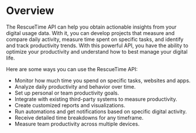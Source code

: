 # Overview

The RescueTime API can help you obtain actionable insights from your digital
usage data. With it, you can develop projects that measure and compare daily
activity, measure time spent on specific tasks, and identify and track
productivity trends. With this powerful API, you have the ability to optimize
your productivity and understand how to best manage your digital life.

Here are some ways you can use the RescueTime API:

- Monitor how much time you spend on specific tasks, websites and apps.
- Analyze daily productivity and behavior over time.
- Set up personal or team productivity goals.
- Integrate with existing third-party systems to measure productivity.
- Create customized reports and visualizations.
- Run automations and get notifications based on specific digital activity.
- Receive detailed time breakdowns for any timeframe.
- Measure team productivity across multiple devices.
